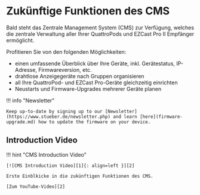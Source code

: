 # Zukünftige Funktionen des CMS

Bald steht das Zentrale Management System (CMS) zur Verfügung, welches die zentrale Verwaltung aller Ihrer QuattroPods und EZCast Pro II Empfänger ermöglicht.

Profitieren Sie von den folgenden Möglichkeiten:

* einen umfassende Überblick über Ihre Geräte, inkl. Gerätestatus, IP-Adresse, Firmwareversion, etc.
* drahtlose Anzeigegeräte nach Gruppen organisieren
* all Ihre QuattroPod- und EZCast Pro-Geräte gleichzeitig einrichten
* Neustarts und Firmware-Upgrades mehrerer Geräte planen

!!! info "Newsletter"

    Keep up-to-date by signing up to our [Newsletter](https://www.stueber.de/newsletter.php) and learn [here](firmware-upgrade.md) how to update the firmware on your device.
	
## Introduction Video

!!! hint "CMS Introduction Video"

    [![CMS Introduction Video][1]{: align=left }][2]
	
	Erste Einblkicke in die zukünftigen Funktionen des CMS.
	
	[Zum YouTube-Video][2]

  [1]: /assets/img/cms.video.png
  [2]: https://youtu.be/Gr1HSE8Keso
